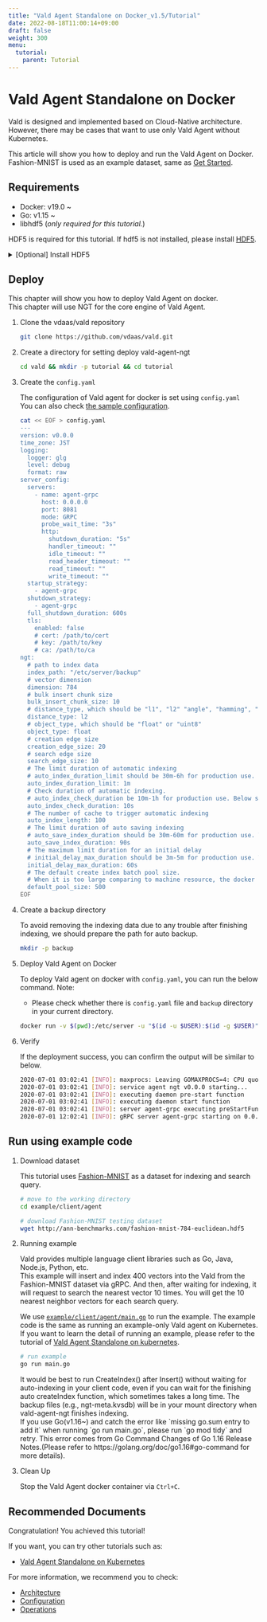 ```yaml
---
title: "Vald Agent Standalone on Docker_v1.5/Tutorial"
date: 2022-08-18T11:00:14+09:00
draft: false
weight: 300
menu:
  tutorial:
    parent: Tutorial
---
```


# Vald Agent Standalone on Docker

Vald is designed and implemented based on Cloud-Native architecture.
However, there may be cases that want to use only Vald Agent without Kubernetes.

This article will show you how to deploy and run the Vald Agent on Docker.
Fashion-MNIST is used as an example dataset, same as [Get Started](/docs/v1.5/tutorial/get-started).

## Requirements

- Docker: v19.0 ~
- Go: v1.15 ~
- libhdf5 (_only required for this tutorial._)

HDF5 is required for this tutorial. If hdf5 is not installed, please install [HDF5](https://www.hdfgroup.org/).
<details><summary>[Optional] Install HDF5</summary><br>

```bash
# yum
yum install -y hdf5-devel

# apt
apt-get install libhdf5-serial-dev

# homebrew
brew install hdf5
```
</details>

## Deploy

This chapter will show you how to deploy Vald Agent on docker.<br>
This chapter will use NGT for the core engine of Vald Agent.

1. Clone the vdaas/vald repository

    ```bash
    git clone https://github.com/vdaas/vald.git
    ```

1. Create a directory for setting deploy vald-agent-ngt

    ```bash
    cd vald && mkdir -p tutorial && cd tutorial
    ```

1. Create the `config.yaml`

    The configuration of Vald agent for docker is set using `config.yaml`<br>
    You can also check [the sample configuration](https://github.com/vdaas/vald/blob/main/cmd/agent/core/ngt/sample.yaml).

    ```bash
    cat << EOF > config.yaml
    ---
    version: v0.0.0
    time_zone: JST
    logging:
      logger: glg
      level: debug
      format: raw
    server_config:
      servers:
        - name: agent-grpc
          host: 0.0.0.0
          port: 8081
          mode: GRPC
          probe_wait_time: "3s"
          http:
            shutdown_duration: "5s"
            handler_timeout: ""
            idle_timeout: ""
            read_header_timeout: ""
            read_timeout: ""
            write_timeout: ""
      startup_strategy:
        - agent-grpc
      shutdown_strategy:
        - agent-grpc
      full_shutdown_duration: 600s
      tls:
        enabled: false
        # cert: /path/to/cert
        # key: /path/to/key
        # ca: /path/to/ca
    ngt:
      # path to index data
      index_path: "/etc/server/backup"
      # vector dimension
      dimension: 784
      # bulk insert chunk size
      bulk_insert_chunk_size: 10
      # distance_type, which should be "l1", "l2" "angle", "hamming", "cosine", "normalizedangle", "normalizedcosine" or "jaccard"
      distance_type: l2
      # object_type, which should be "float" or "uint8"
      object_type: float
      # creation edge size
      creation_edge_size: 20
      # search edge size
      search_edge_size: 10
      # The limit duration of automatic indexing
      # auto_index_duration_limit should be 30m-6h for production use. Below setting is a just example
      auto_index_duration_limit: 1m
      # Check duration of automatic indexing.
      # auto_index_check_duration be 10m-1h for production use. Below setting is a just example
      auto_index_check_duration: 10s
      # The number of cache to trigger automatic indexing
      auto_index_length: 100
      # The limit duration of auto saving indexing
      # auto_save_index_duration should be 30m-60m for production use. The below setting is a just example.
      auto_save_index_duration: 90s
      # The maximum limit duration for an initial delay
      # initial_delay_max_duration should be 3m-5m for production use. The below setting is a just example.
      initial_delay_max_duration: 60s
      # The default create index batch pool size.
      # When it is too large comparing to machine resource, the docker container will be crash.
      default_pool_size: 500
    EOF
    ```

1. Create a backup directory

    To avoid removing the indexing data due to any trouble after finishing indexing, we should prepare the path for auto backup.

    ```bash
    mkdir -p backup
    ```

1. Deploy Vald Agent on Docker

    To deploy Vald agent on docker with `config.yaml`, you can run the below command.
    Note: 
      - Please check whether there is `config.yaml` file and `backup` directory in your current directory.

    ```bash
    docker run -v $(pwd):/etc/server -u "$(id -u $USER):$(id -g $USER)" -v /etc/passwd:/etc/passwd:ro -v /etc/group:/etc/group:ro -p 8081:8081 --rm -it vdaas/vald-agent-ngt
    ```

1. Verify

    If the deployment success, you can confirm the output will be similar to below.

    ```bash
    2020-07-01 03:02:41	[INFO]:	maxprocs: Leaving GOMAXPROCS=4: CPU quota undefined
    2020-07-01 03:02:41	[INFO]:	service agent ngt v0.0.0 starting...
    2020-07-01 03:02:41	[INFO]:	executing daemon pre-start function
    2020-07-01 03:02:41	[INFO]:	executing daemon start function
    2020-07-01 03:02:41	[INFO]:	server agent-grpc executing preStartFunc
    2020-07-01 12:02:41	[INFO]:	gRPC server agent-grpc starting on 0.0.0.0:8081
    ```

## Run using example code

1. Download dataset

    This tutorial uses [Fashion-MNIST](https://github.com/zalandoresearch/fashion-mnist) as a dataset for indexing and search query.

    ```bash
    # move to the working directory
    cd example/client/agent
    ```

    ```bash
    # download Fashion-MNIST testing dataset
    wget http://ann-benchmarks.com/fashion-mnist-784-euclidean.hdf5
    ```

1. Running example

    Vald provides multiple language client libraries such as Go, Java, Node.js, Python, etc.<br>
    This example will insert and index 400 vectors into the Vald from the Fashion-MNIST dataset via gRPC.
    And then, after waiting for indexing, it will request to search the nearest vector 10 times.
    You will get the 10 nearest neighbor vectors for each search query.<br>

    We use [`example/client/agent/main.go`](https://github.com/vdaas/vald/blob/main/example/client/agent/main.go) to run the example.
    The example code is the same as running an example-only Vald agent on Kubernetes.
    If you want to learn the detail of running an example, please refer to the tutorial of [Vald Agent Standalone on kubernetes](/docs/v1.5/tutorial/get-started/#run-using-example-code).

    ```bash
    # run example
    go run main.go
    ```

    <div class="caution">
    It would be best to run CreateIndex() after Insert() without waiting for auto-indexing in your client code, even if you can wait for the finishing auto createIndex function, which sometimes takes a long time.
    The backup files (e.g., ngt-meta.kvsdb) will be in your mount directory when vald-agent-ngt finishes indexing.
    </div>

    <div class="warning">
    If you use Go(v1.16~) and catch the error like `missing go.sum entry to add it` when running `go run main.go`, please run `go mod tidy` and retry.
    This error comes from Go Command Changes of Go 1.16 Release Notes.(Please refer to https://golang.org/doc/go1.16#go-command for more details).
    </div>

1. Clean Up

    Stop the Vald Agent docker container via `Ctrl+C`.

## Recommended Documents

Congratulation! You achieved this tutorial!

If you want, you can try other tutorials such as:
- [Vald Agent Standalone on Kubernetes](/docs/v1.5/tutorial/vald-agent-standalone-on-k8s)

For more information, we recommend you to check:
- [Architecture](/docs/v1.5/overview/architecture)
- [Configuration](/docs/v1.5/user-guides/configuration)
- [Operations](/docs/v1.5/user-guides/operations)
